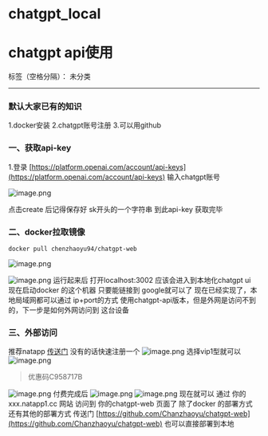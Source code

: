 # chatgpt_local
# chatgpt api使用

标签（空格分隔）： 未分类

---

### 默认大家已有的知识
1.docker安装
2.chatgpt账号注册
3.可以用github

### 一、获取api-key

1.登录 [https://platform.openai.com/account/api-keys](https://platform.openai.com/account/api-keys) 输入chatgpt账号

![image.png](https://cdn.nlark.com/yuque/0/2023/png/21552416/1683188849436-6fb4e777-2dae-4053-847c-92c3a9d8e148.png#averageHue=%23fefefe&clientId=u305db602-5f90-4&from=paste&height=625&id=udfbe7a1a&originHeight=625&originWidth=1375&originalType=binary&ratio=1&rotation=0&showTitle=false&size=91029&status=done&style=none&taskId=u0596051b-028e-44c3-acf6-35a006e600f&title=&width=1375)

点击create 后记得保存好 sk开头的一个字符串
到此api-key 获取完毕

### 二、docker拉取镜像

```
docker pull chenzhaoyu94/chatgpt-web
```
![image.png](https://cdn.nlark.com/yuque/0/2023/png/21552416/1683189281344-98354f0f-3ea0-4543-948d-7f181d0b8f79.png#averageHue=%23f0f0f2&clientId=u305db602-5f90-4&from=paste&height=215&id=u96a74a87&originHeight=215&originWidth=1169&originalType=binary&ratio=1&rotation=0&showTitle=false&size=17853&status=done&style=none&taskId=ubf6dabd7-4753-4f76-a505-29c6439df4f&title=&width=1169)

![image.png](https://cdn.nlark.com/yuque/0/2023/png/21552416/1683189390025-2ad84f15-ba53-4e70-a44b-342dbeaaf631.png#averageHue=%23fcf9f9&clientId=u305db602-5f90-4&from=paste&height=735&id=ue7ca5f86&originHeight=735&originWidth=705&originalType=binary&ratio=1&rotation=0&showTitle=false&size=76884&status=done&style=none&taskId=u25b0be00-9659-4538-8b10-0bf32c6669a&title=&width=705)
运行起来后 打开localhost:3002
应该会进入到本地化chatgpt ui
现在启动docker 的这个机器 只要能链接到 google就可以了
现在已经实现了，本地局域网都可以通过 ip+port的方式 使用chatgpt-api版本，但是外网是访问不到的，下一步是如何外网访问到 这台设备
### 三、外部访问
推荐natapp
[传送门](https://natapp.cn/) 没有的话快速注册一个
![image.png](https://cdn.nlark.com/yuque/0/2023/png/21552416/1683189732539-21dd6d88-dd67-467e-a63b-8f382da5749c.png#averageHue=%23fbfaf8&clientId=u305db602-5f90-4&from=paste&height=428&id=u094d4d95&originHeight=428&originWidth=729&originalType=binary&ratio=1&rotation=0&showTitle=false&size=136067&status=done&style=none&taskId=ucfd470cc-f09f-40cd-80fb-2ec64021977&title=&width=729)
选择vip1型就可以
![image.png](https://cdn.nlark.com/yuque/0/2023/png/21552416/1683189858383-08a15814-5359-4c76-8289-7da211135591.png#averageHue=%23f4f3f1&clientId=u305db602-5f90-4&from=paste&height=591&id=uf5d228ba&originHeight=591&originWidth=1341&originalType=binary&ratio=1&rotation=0&showTitle=false&size=320194&status=done&style=none&taskId=u0cab2a7f-140a-4bf3-a019-24fb9a72e86&title=&width=1341)
> 优惠码C958717B


![image.png](https://cdn.nlark.com/yuque/0/2023/png/21552416/1683190037268-c35369de-0d0f-49c5-8d95-1ccd430c36d5.png#averageHue=%23faf7f6&clientId=u305db602-5f90-4&from=paste&height=812&id=u921e387f&originHeight=812&originWidth=1360&originalType=binary&ratio=1&rotation=0&showTitle=false&size=153120&status=done&style=none&taskId=ue5b7b786-a47d-4031-ba96-f74a61f924f&title=&width=1360)
付费完成后
![image.png](https://cdn.nlark.com/yuque/0/2023/png/21552416/1683190171905-244beaa2-47ee-41a5-ae6e-610b10ba5df0.png#averageHue=%23f9f7f4&clientId=u305db602-5f90-4&from=paste&height=85&id=uf9a3c7cf&originHeight=85&originWidth=1565&originalType=binary&ratio=1&rotation=0&showTitle=false&size=86949&status=done&style=none&taskId=u78c75d34-6521-4e87-a6c1-0b9db9144e3&title=&width=1565)
![image.png](https://cdn.nlark.com/yuque/0/2023/png/21552416/1683190229534-423d12de-eaa5-4385-aa1c-b43cc2e755d3.png#averageHue=%23fdfbfb&clientId=u305db602-5f90-4&from=paste&height=776&id=u06bfb173&originHeight=776&originWidth=1258&originalType=binary&ratio=1&rotation=0&showTitle=false&size=75011&status=done&style=none&taskId=ufafda498-9997-43ff-971b-91da81b85b4&title=&width=1258)
现在就可以 通过 你的 xxx.natapp1.cc 网站 访问到 你的chatgpt-web  页面了
除了docker 的部署方式 还有其他的部署方式
传送门 [https://github.com/Chanzhaoyu/chatgpt-web](https://github.com/Chanzhaoyu/chatgpt-web)
也可以直接部署到本地




